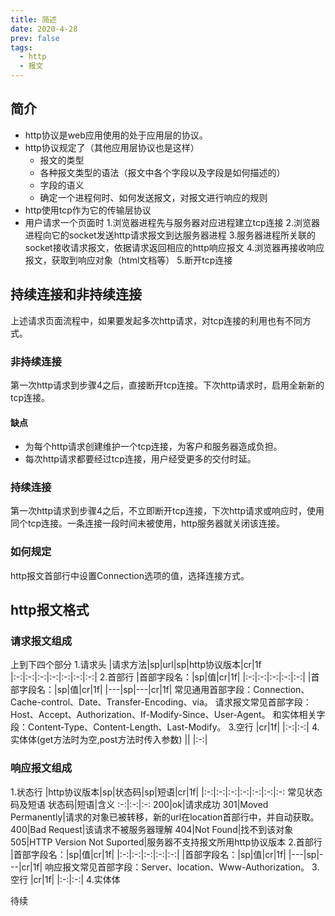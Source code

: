 ```yaml
---
title: 简述
date: 2020-4-28
prev: false
tags:
  - http
  - 报文
---
```


## 简介
- http协议是web应用使用的处于应用层的协议。
- http协议规定了（其他应用层协议也是这样）
  - 报文的类型
  - 各种报文类型的语法（报文中各个字段以及字段是如何描述的）
  - 字段的语义
  - 确定一个进程何时、如何发送报文，对报文进行响应的规则
- http使用tcp作为它的传输层协议
- 用户请求一个页面时
1.浏览器进程先与服务器对应进程建立tcp连接
2.浏览器进程向它的socket发送http请求报文到达服务器进程
3.服务器进程所关联的socket接收请求报文，依据请求返回相应的http响应报文
4.浏览器再接收响应报文，获取到响应对象（html文档等）
5.断开tcp连接

## 持续连接和非持续连接
上述请求页面流程中，如果要发起多次http请求，对tcp连接的利用也有不同方式。
### 非持续连接
第一次http请求到步骤4之后，直接断开tcp连接。下次http请求时，启用全新新的tcp连接。
#### 缺点
- 为每个http请求创建维护一个tcp连接，为客户和服务器造成负担。
- 每次http请求都要经过tcp连接，用户经受更多的交付时延。
### 持续连接
第一次http请求到步骤4之后，不立即断开tcp连接，下次http请求或响应时，使用同个tcp连接。一条连接一段时间未被使用，http服务器就关闭该连接。
### 如何规定
http报文首部行中设置Connection选项的值，选择连接方式。
## http报文格式
### 请求报文组成
上到下四个部分
1.请求头
|请求方法|sp|url|sp|http协议版本|cr|1f
|:-:|:-:|:-:|:-:|:-:|:-:|:-:|
2.首部行
|首部字段名：|sp|值|cr|1f|
|:-:|:-:|:-:|:-:|:-:|
|首部字段名：|sp|值|cr|1f|
|---|sp|---|cr|1f|
常见通用首部字段：Connection、Cache-control、Date、Transfer-Encoding、via。
请求报文常见首部字段：Host、Accept、Authorization、If-Modify-Since、User-Agent。
和实体相关字段：Content-Type、Content-Length、Last-Modify。
3.空行
|cr|1f|
|:-:|:-:|
4.实体体(get方法时为空,post方法时传入参数)
||
|:-:|

### 响应报文组成
1.状态行
|http协议版本|sp|状态码|sp|短语|cr|1f|
|:-:|:-:|:-:|:-:|:-:|:-:|:-:
常见状态码及短语
状态码|短语|含义
:-:|:-:|:-:
200|ok|请求成功
301|Moved Permanently|请求的对象已被转移，新的url在location首部行中，并自动获取。
400|Bad Request|该请求不被服务器理解
404|Not Found|找不到该对象
505|HTTP Version Not Suported|服务器不支持报文所用http协议版本
2.首部行
|首部字段名：|sp|值|cr|1f|
|:-:|:-:|:-:|:-:|:-:|
|首部字段名：|sp|值|cr|1f|
|---|sp|---|cr|1f|
响应报文常见首部字段：Server、location、Www-Authorization。
3.空行
|cr|1f|
|:-:|:-:|
4.实体体

待续